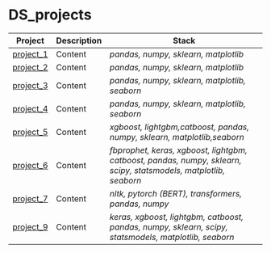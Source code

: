 # DS_projects

| Project  | Description | Stack |
| ------------- | ------------- | --|
| [project_1](https://github.com/oskarbakh/DS_projects/tree/main/1_telecom_tariffs_classification_project)  | Content | *pandas, numpy, sklearn, matplotlib*|
| [project_2](https://github.com/oskarbakh/DS_projects/tree/main/2_bank_outflow_project)  | Content | *pandas, numpy, sklearn, matplotlib*|
| [project_3](https://github.com/oskarbakh/DS_projects/tree/main/3_oil_wells_detection_project)  | Content | *pandas, numpy, sklearn, matplotlib, seaborn*|
| [project_4](https://github.com/oskarbakh/DS_projects/tree/main/4_gold_production_prediction_project)  | Content | *pandas, numpy, sklearn, matplotlib, seaborn*|
| [project_5](https://github.com/oskarbakh/DS_projects/tree/main/5_cars_price_prediction_project)  | Content | *xgboost, lightgbm,catboost, pandas, numpy, sklearn, matplotlib,seaborn*|
| [project_6](https://github.com/oskarbakh/DS_projects/tree/main/6_taxiload_prediction_timeseries_project)  | Content | *fbprophet, keras, xgboost, lightgbm, catboost, pandas, numpy, sklearn, scipy, statsmodels, matplotlib, seaborn*|
| [project_7](https://github.com/oskarbakh/DS_projects/tree/main/7_toxic_comments_NLP_project)  | Content | *nltk, pytorch (BERT), transformers, pandas, numpy* |
| [project_9](https://github.com/oskarbakh/DS_projects/tree/main/7_toxic_comments_NLP_project)  | Content | *keras, xgboost, lightgbm, catboost, pandas, numpy, sklearn, scipy, statsmodels, matplotlib, seaborn* |
